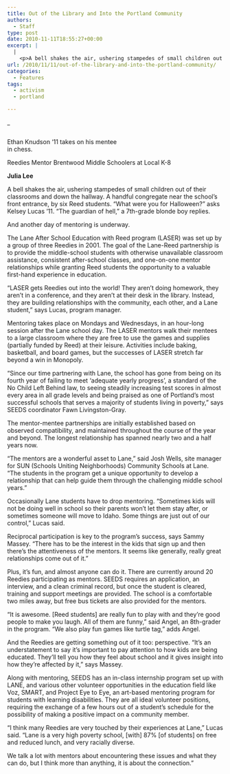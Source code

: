 ```yaml
---
title: Out of the Library and Into the Portland Community
authors: 
  - Staff
type: post
date: 2010-11-11T18:55:27+00:00
excerpt: |
  |
    <p>A bell shakes the air, ushering stampedes of small children out of their  classrooms and down the hallway. A handful congregate near the school’s  front entrance, by six Reed students. “What were you for Halloween?”</p>
url: /2010/11/11/out-of-the-library-and-into-the-portland-community/
categories:
  - Features
tags:
  - activism
  - portland

---
```

_</p> 

<div id="attachment_468" style="width: 262px" class="wp-caption alignleft">
  <em><a href="https://i2.wp.com/www.reedquest.org/wp-content/uploads/2010/11/Mentoring.jpg"><img class="size-full wp-image-468  " title="Mentoring" src="https://i2.wp.com/www.reedquest.org/wp-content/uploads/2010/11/Mentoring.jpg?resize=252%2C174" alt="" data-recalc-dims="1" /></a></em>
  
  <p class="wp-caption-text">
    Ethan Knudson ‘11 takes on his mentee in chess.
  </p>
</div>

Reedies Mentor Brentwood Middle Schoolers at Local K-8</em>

**Julia Lee**

A bell shakes the air, ushering stampedes of small children out of their classrooms and down the hallway. A handful congregate near the school’s front entrance, by six Reed students. “What were you for Halloween?” asks Kelsey Lucas ‘11. “The guardian of hell,” a 7th-grade blonde boy replies.

And another day of mentoring is underway.

The Lane After School Education with Reed program (LASER) was set up by a group of three Reedies in 2001. The goal of the Lane-Reed partnership is to provide the middle-school students with otherwise unavailable classroom assistance, consistent after-school classes, and one-on-one mentor relationships while granting Reed students the opportunity to a valuable first-hand experience in education.

“LASER gets Reedies out into the world! They aren’t doing homework, they aren’t in a conference, and they aren’t at their desk in the library. Instead, they are building relationships with the community, each other, and a Lane student,” says Lucas, program manager.

Mentoring takes place on Mondays and Wednesdays, in an hour-long session after the Lane school day. The LASER mentors walk their mentees to a large classroom where they are free to use the games and supplies (partially funded by Reed) at their leisure. Activities include baking, basketball, and board games, but the successes of LASER stretch far beyond a win in Monopoly.

“Since our time partnering with Lane, the school has gone from being on its fourth year of failing to meet ‘adequate yearly progress’, a standard of the No Child Left Behind law, to seeing steadily increasing test scores in almost every area in all grade levels and being praised as one of Portland’s most successful schools that serves a majority of students living in poverty,” says SEEDS coordinator Fawn Livingston-Gray.

The mentor-mentee partnerships are initially established based on observed compatibility, and maintained throughout the course of the year and beyond. The longest relationship has spanned nearly two and a half years now.

“The mentors are a wonderful asset to Lane,” said Josh Wells, site manager for SUN (Schools Uniting Neighborhoods) Community Schools at Lane. “The students in the program get a unique opportunity to develop a relationship that can help guide them through the challenging middle school years.”

Occasionally Lane students have to drop mentoring. “Sometimes kids will not be doing well in school so their parents won’t let them stay after, or sometimes someone will move to Idaho. Some things are just out of our control,” Lucas said.

Reciprocal participation is key to the program’s success, says Sammy Massey. “There has to be the interest in the kids that sign up and then there’s the attentiveness of the mentors. It seems like generally, really great relationships come out of it.”

Plus, it’s fun, and almost anyone can do it. There are currently around 20 Reedies participating as mentors. SEEDS requires an application, an interview, and a clean criminal record, but once the student is cleared, training and support meetings are provided. The school is a comfortable two miles away, but free bus tickets are also provided for the mentors.

“It is awesome. [Reed students] are really fun to play with and they’re good people to make you laugh. All of them are funny,” said Angel, an 8th-grader in the program. “We also play fun games like turtle tag,” adds Angel.

And the Reedies are getting something out of it too: perspective. “It’s an understatement to say it’s important to pay attention to how kids are being educated. They’ll tell you how they feel about school and it gives insight into how they’re affected by it,” says Massey.

Along with mentoring, SEEDS has an in-class internship program set up with LANE, and various other volunteer opportunities in the education field like Voz, SMART, and Project Eye to Eye, an art-based mentoring program for students with learning disabilities. They are all ideal volunteer positions, requiring the exchange of a few hours out of a student’s schedule for the possibility of making a positive impact on a community member.

“I think many Reedies are very touched by their experiences at Lane,” Lucas said. “Lane is a very high poverty school, [with] 87% [of students] on free and reduced lunch, and very racially diverse.

We talk a lot with mentors about encountering these issues and what they can do, but I think more than anything, it is about the connection.”